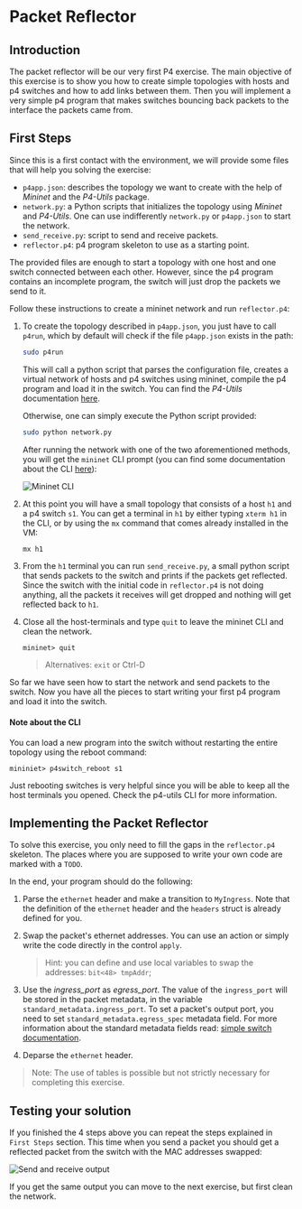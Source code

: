 # Packet Reflector

## Introduction

The packet reflector will be our very first P4 exercise. The main objective
of this exercise is to show you how to create simple topologies with hosts and
p4 switches and how to add links between them. Then you will implement
a very simple p4 program that makes switches bouncing back packets to the interface
the packets came from.

## First Steps

Since this is a first contact with the environment, we will provide some files that will help you solving the exercise:
- `p4app.json`: describes the topology we want to create with the help of *Mininet* and the *P4-Utils* package.
- `network.py`: a Python scripts that initializes the topology using *Mininet* and *P4-Utils*. One can use indifferently `network.py` or `p4app.json` to start the network.
- `send_receive.py`: script to send and receive packets.
- `reflector.p4`: p4 program skeleton to use as a starting point.

The provided files are enough to start a topology with one host and
one switch connected between each other. However, since the p4 program
contains an incomplete program, the switch will just drop the packets we
send to it.

Follow these instructions to create a mininet network and run `reflector.p4`:

1. To create the topology described in `p4app.json`, you just have to call `p4run`, which by default will check if the file `p4app.json` exists in the path:
   ```bash
   sudo p4run
   ```

   This will call a python script that parses the configuration file, creates
   a virtual network of hosts and p4 switches using mininet, compile the p4 program and load it in the switch. You can find the *P4-Utils* documentation [here](https://github.com/nsg-ethz/p4-utils).  

   Otherwise, one can simply execute the Python script provided:
   ```bash
   sudo python network.py
   ```

   After running the network with one of the two aforementioned methods, you will get the `mininet` CLI prompt (you can find some documentation about the CLI [here](../../documentation/control-plane.md)):

   <img src="images/mininet_cli.png" title="Mininet CLI">

2. At this point you will have a small topology that consists of a host `h1` and a p4 switch `s1`. You can get a terminal in `h1` by either
typing `xterm h1` in the CLI, or by using the `mx` command that comes already installed in the VM:
   ```bash
   mx h1
   ```

3. From the `h1` terminal you can run `send_receive.py`, a small python script that sends packets to the switch
and prints if the packets get reflected. Since the switch with the initial code in `reflector.p4` is not doing anything, all the packets it receives will get dropped and
nothing will get reflected back to `h1`.

4. Close all the host-terminals and type `quit` to leave the mininet CLI and clean the network.
   ```
   mininet> quit
   ```

   > Alternatives: `exit` or Ctrl-D

So far we have seen how to start the network and send packets to the switch. Now you have all the pieces to start
writing your first p4 program and load it into the switch.

#### Note about the CLI

You can load a new program into the switch without restarting the entire topology using the reboot command:

```
mininiet> p4switch_reboot s1
```

Just rebooting switches is very helpful since you will be able to keep all the host terminals you opened. Check the p4-utils CLI for more
information.

## Implementing the Packet Reflector

To solve this exercise, you only need to fill the gaps in the
`reflector.p4` skeleton. The places where you are supposed to write your own code
are marked with a `TODO`.

In the end, your program should do the following:

1. Parse the `ethernet` header and make a transition to `MyIngress`.
Note that the definition of the `ethernet` header and the `headers` struct is already defined for you.

2. Swap the packet's ethernet addresses. You can use an action or simply write the code directly
   in the control `apply`.
   >Hint: you can define and use local variables to swap the addresses: `bit<48> tmpAddr`;

3. Use the *ingress_port* as *egress_port*. The value of the `ingress_port` will be stored in the packet
metadata, in the variable `standard_metadata.ingress_port`. To set a packet's output port, you need to set
`standard_metadata.egress_spec` metadata field. For more information about the standard metadata fields read: [simple switch documentation](../../documentation/simple-switch.md#standard-metadata).

4. Deparse the `ethernet` header.

> Note: The use of tables is possible but not strictly necessary for completing this exercise.

## Testing your solution

If you finished the 4 steps above you can repeat the steps explained in `First Steps` section. This time when you send a packet
you should get a reflected packet from the switch with the MAC addresses swapped:

<img src="images/output_01.png" title="Send and receive output">

If you get the same output you can move to the next exercise, but first clean the network.

